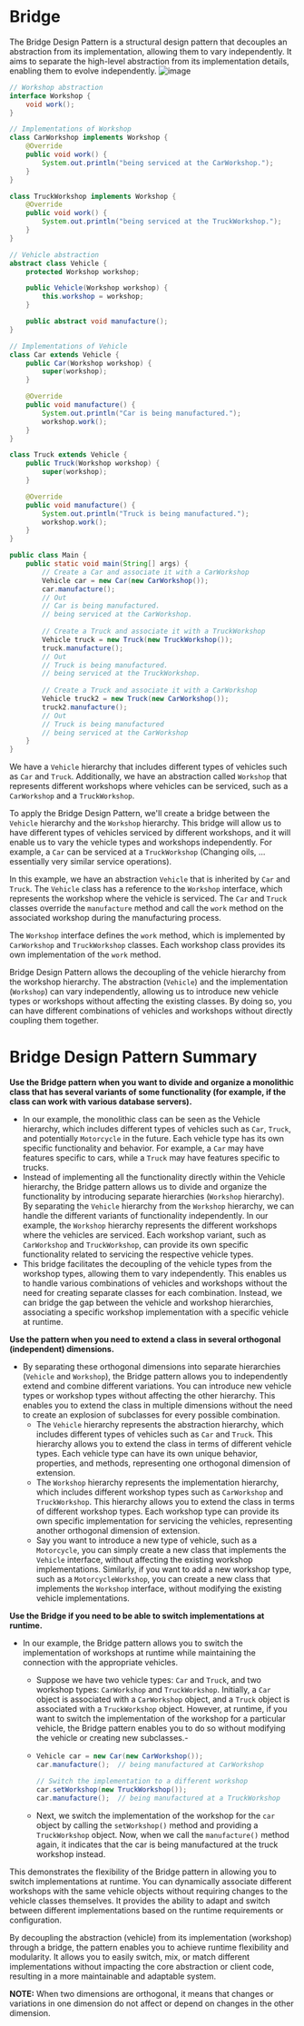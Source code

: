 # Bridge
The Bridge Design Pattern is a structural design pattern that decouples an abstraction from its implementation, allowing them to vary independently. It aims to separate the high-level abstraction from its implementation details, enabling them to evolve independently.
![image](https://github.com/boushphong/Design-Patterns/assets/59940078/dc7f8ef7-43f0-4c54-902c-2e746f4c6e2c)

```java
// Workshop abstraction
interface Workshop {
    void work();
}

// Implementations of Workshop
class CarWorkshop implements Workshop {
    @Override
    public void work() {
        System.out.println("being serviced at the CarWorkshop.");
    }
}

class TruckWorkshop implements Workshop {
    @Override
    public void work() {
        System.out.println("being serviced at the TruckWorkshop.");
    }
}

// Vehicle abstraction
abstract class Vehicle {
    protected Workshop workshop;

    public Vehicle(Workshop workshop) {
        this.workshop = workshop;
    }

    public abstract void manufacture();
}

// Implementations of Vehicle
class Car extends Vehicle {
    public Car(Workshop workshop) {
        super(workshop);
    }

    @Override
    public void manufacture() {
        System.out.println("Car is being manufactured.");
        workshop.work();
    }
}

class Truck extends Vehicle {
    public Truck(Workshop workshop) {
        super(workshop);
    }

    @Override
    public void manufacture() {
        System.out.println("Truck is being manufactured.");
        workshop.work();
    }
}

public class Main {
    public static void main(String[] args) {
        // Create a Car and associate it with a CarWorkshop
        Vehicle car = new Car(new CarWorkshop());
        car.manufacture();
        // Out
        // Car is being manufactured.
        // being serviced at the CarWorkshop.
        
        // Create a Truck and associate it with a TruckWorkshop
        Vehicle truck = new Truck(new TruckWorkshop());
        truck.manufacture();
        // Out
        // Truck is being manufactured.
        // being serviced at the TruckWorkshop.
        
        // Create a Truck and associate it with a CarWorkshop
        Vehicle truck2 = new Truck(new CarWorkshop());
        truck2.manufacture();
        // Out
        // Truck is being manufactured
        // being serviced at the CarWorkshop
    }
}
```

We have a `Vehicle` hierarchy that includes different types of vehicles such as `Car` and `Truck`. Additionally, we have an abstraction called `Workshop` that represents different workshops where vehicles can be serviced, such as a `CarWorkshop` and a `TruckWorkshop`.

To apply the Bridge Design Pattern, we'll create a bridge between the `Vehicle` hierarchy and the `Workshop` hierarchy. This bridge will allow us to have different types of vehicles serviced by different workshops, and it will enable us to vary the vehicle types and workshops independently. For example, a `Car` can be serviced at a `TruckWorkshop` (Changing oils, ... essentially very similar service operations).

In this example, we have an abstraction `Vehicle` that is inherited by `Car` and `Truck`. The `Vehicle` class has a reference to the `Workshop` interface, which represents the workshop where the vehicle is serviced. The `Car` and `Truck` classes override the `manufacture` method and call the `work` method on the associated workshop during the manufacturing process.

The `Workshop` interface defines the `work` method, which is implemented by `CarWorkshop` and `TruckWorkshop` classes. Each workshop class provides its own implementation of the `work` method.

Bridge Design Pattern allows the decoupling of the vehicle hierarchy from the workshop hierarchy. The abstraction (`Vehicle`) and the implementation (`Workshop`) can vary independently, allowing us to introduce new vehicle types or workshops without affecting the existing classes. By doing so, you can have different combinations of vehicles and workshops without directly coupling them together.

# Bridge Design Pattern Summary
**Use the Bridge pattern when you want to divide and organize a monolithic class that has several variants of some functionality (for example, if the class can work with various database servers).**
-  In our example, the monolithic class can be seen as the Vehicle hierarchy, which includes different types of vehicles such as `Car`, `Truck`, and potentially `Motorcycle` in the future. Each vehicle type has its own specific functionality and behavior. For example, a `Car` may have features specific to cars, while a `Truck` may have features specific to trucks. 
-  Instead of implementing all the functionality directly within the Vehicle hierarchy, the Bridge pattern allows us to divide and organize the functionality by introducing separate hierarchies (`Workshop` hierarchy). By separating the `Vehicle` hierarchy from the `Workshop` hierarchy, we can handle the different variants of functionality independently. In our example, the `Workshop` hierarchy represents the different workshops where the vehicles are serviced. Each workshop variant, such as `CarWorkshop` and `TruckWorkshop`, can provide its own specific functionality related to servicing the respective vehicle types.
  - This bridge facilitates the decoupling of the vehicle types from the workshop types, allowing them to vary independently. This enables us to handle various combinations of vehicles and workshops without the need for creating separate classes for each combination. Instead, we can bridge the gap between the vehicle and workshop hierarchies, associating a specific workshop implementation with a specific vehicle at runtime.

**Use the pattern when you need to extend a class in several orthogonal (independent) dimensions.**
- By separating these orthogonal dimensions into separate hierarchies (`Vehicle` and `Workshop`), the Bridge pattern allows you to independently extend and combine different variations. You can introduce new vehicle types or workshop types without affecting the other hierarchy. This enables you to extend the class in multiple dimensions without the need to create an explosion of subclasses for every possible combination.
  - The `Vehicle` hierarchy represents the abstraction hierarchy, which includes different types of vehicles such as `Car` and `Truck`. This hierarchy allows you to extend the class in terms of different vehicle types. Each vehicle type can have its own unique behavior, properties, and methods, representing one orthogonal dimension of extension.
  - The `Workshop` hierarchy represents the implementation hierarchy, which includes different workshop types such as `CarWorkshop` and `TruckWorkshop`. This hierarchy allows you to extend the class in terms of different workshop types. Each workshop type can provide its own specific implementation for servicing the vehicles, representing another orthogonal dimension of extension.
  - Say you want to introduce a new type of vehicle, such as a `Motorcycle`, you can simply create a new class that implements the `Vehicle` interface, without affecting the existing workshop implementations. Similarly, if you want to add a new workshop type, such as a `MotorcycleWorkshop`, you can create a new class that implements the `Workshop` interface, without modifying the existing vehicle implementations.

**Use the Bridge if you need to be able to switch implementations at runtime.**
- In our example, the Bridge pattern allows you to switch the implementation of workshops at runtime while maintaining the connection with the appropriate vehicles.
  - Suppose we have two vehicle types: `Car` and `Truck`, and two workshop types: `CarWorkshop` and `TruckWorkshop`. Initially, a `Car` object is associated with a `CarWorkshop` object, and a `Truck` object is associated with a `TruckWorkshop` object. However, at runtime, if you want to switch the implementation of the workshop for a particular vehicle, the Bridge pattern enables you to do so without modifying the vehicle or creating new subclasses.-
  - ```java
    Vehicle car = new Car(new CarWorkshop());
    car.manufacture();  // being manufactured at CarWorkshop

    // Switch the implementation to a different workshop
    car.setWorkshop(new TruckWorkshop());
    car.manufacture();  // being manufactured at a TruckWorkshop
    ```

  - Next, we switch the implementation of the workshop for the `car` object by calling the `setWorkshop()` method and providing a `TruckWorkshop` object. Now, when we call the `manufacture()` method again, it indicates that the car is being manufactured at the truck workshop instead.

This demonstrates the flexibility of the Bridge pattern in allowing you to switch implementations at runtime. You can dynamically associate different workshops with the same vehicle objects without requiring changes to the vehicle classes themselves. It provides the ability to adapt and switch between different implementations based on the runtime requirements or configuration.

By decoupling the abstraction (vehicle) from its implementation (workshop) through a bridge, the pattern enables you to achieve runtime flexibility and modularity. It allows you to easily switch, mix, or match different implementations without impacting the core abstraction or client code, resulting in a more maintainable and adaptable system.

**NOTE:** When two dimensions are orthogonal, it means that changes or variations in one dimension do not affect or depend on changes in the other dimension.
